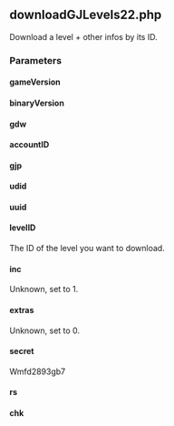 ## downloadGJLevels22.php
Download a level + other infos by its ID.
### Parameters
#### gameVersion
#### binaryVersion
#### gdw
#### accountID
#### gjp
#### udid
#### uuid
#### levelID
The ID of the level you want to download.
#### inc
Unknown, set to 1.
#### extras
Unknown, set to 0.
#### secret
Wmfd2893gb7
#### rs
#### chk

